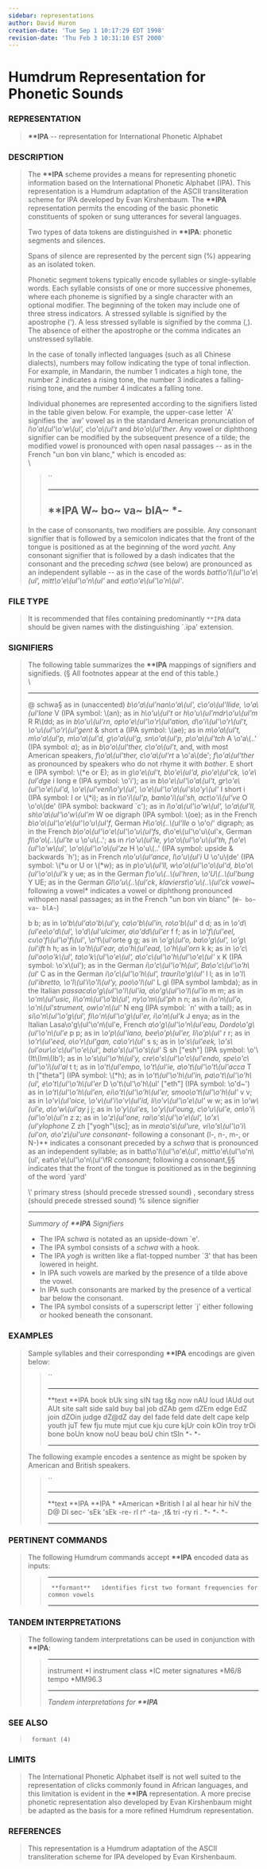 ```yaml
---
sidebar: representations
author: David Huron
creation-date: 'Tue Sep 1 10:17:29 EDT 1998'
revision-date: 'Thu Feb 3 10:31:10 EST 2000'
---
```



Humdrum Representation for Phonetic Sounds
==========================================

### REPRESENTATION

> **\*\*IPA** \-- representation for International Phonetic Alphabet

### DESCRIPTION

> The **\*\*IPA** scheme provides a means for representing phonetic
> information based on the International Phonetic Alphabet (IPA). This
> representation is a Humdrum adaptation of the ASCII transliteration
> scheme for IPA developed by Evan Kirshenbaum. The **\*\*IPA**
> representation permits the encoding of the basic phonetic constituents
> of spoken or sung utterances for several languages.
>
> Two types of data tokens are distinguished in **\*\*IPA**: phonetic
> segments and silences.
>
> Spans of silence are represented by the percent sign (%) appearing as
> an isolated token.
>
> Phonetic segment tokens typically encode syllables or single-syllable
> words. Each syllable consists of one or more successive phonemes,
> where each phoneme is signified by a single character with an optional
> modifier. The beginning of the token may include one of three stress
> indicators. A stressed syllable is signified by the apostrophe (\'). A
> less stressed syllable is signified by the comma (,). The absence of
> either the apostrophe or the comma indicates an unstressed syllable.
>
> In the case of tonally inflected languages (such as all Chinese
> dialects), numbers may follow indicating the type of tonal inflection.
> For example, in Mandarin, the number 1 indicates a high tone, the
> number 2 indicates a rising tone, the number 3 indicates a
> falling-rising tone, and the number 4 indicates a falling tone.
>
> Individual phonemes are represented according to the signifiers listed
> in the table given below. For example, the upper-case letter \`A\'
> signifies the \`aw\' vowel as in the standard American pronunciation
> of *l\\o\'a\\(ul\'\\o\'w\\(ul\', c\\o\'o\\(ul\'t* and
> *b\\o\'o\\(ul\'ther*. Any vowel or diphthong signifier can be modified
> by the subsequent presence of a tilde; the modified vowel is
> pronounced with open nasal passages \-- as in the French \"un bon vin
> blanc,\" which is encoded as:\
> \
>
> > ``
> >
> >   ---------
> >   \*\*IPA
> >   W\~
> >   bo\~
> >   va\~
> >   blA\~
> >   \*-
> >   ---------
> >
> In the case of consonants, two modifiers are possible. Any consonant
> signifier that is followed by a semicolon indicates that the front of
> the tongue is positioned as at the beginning of the word *yacht.* Any
> consonant signifier that is followed by a dash indicates that the
> consonant and the preceding *schwa* (see below) are pronounced as an
> independent syllable \-- as in the case of the words
> *batt\\o\'l\\(ul\'\\o\'e\\(ul\', mitt\\o\'e\\(ul\'\\o\'n\\(ul\'* and
> *eat\\o\'e\\(ul\'\\o\'n\\(ul\'*.

### FILE TYPE

> It is recommended that files containing predominantly `**IPA` data
> should be given names with the distinguishing \`.ipa\' extension.

### SIGNIFIERS

> The following table summarizes the **\*\*IPA** mappings of signifiers
> and signifieds. (§ All footnotes appear at the end of this table.)\
> \
>
>   -------------- ------------------------------------------------------------------------------------------------------------------------------------------------------------------------------
>   @              schwa§ as in (unaccented) *b\\o\'a\\(ul\'nan\\o\'a\\(ul\', c\\o\'o\\(ul\'llide, \\o\'a\\(ul\'lone*
>   V              (IPA symbol: \\(an); as in *h\\o\'u\\(ul\'t* or *h\\o\'u\\(ul\'mdr\\o\'u\\(ul\'m*
>   R              R\\(dd; as in *b\\o\'u\\(ul\'rn, op\\o\'e\\(ul\'\\o\'r\\(ul\'ation, d\\o\'i\\(ul\'\\o\'r\\(ul\'t, \\o\'u\\(ul\'\\o\'r\\(ul\'gent*
>   &              short a (IPA symbol: \\(ae); as in *m\\o\'a\\(ul\'t, m\\o\'a\\(ul\'p, m\\o\'a\\(ul\'d, g\\o\'a\\(ul\'g, sn\\o\'a\\(ul\'p, p\\o\'a\\(ul\'tch*
>   A              \\o\'a\\(..\' (IPA symbol: *a*); as in *b\\o\'o\\(ul\'ther, c\\o\'o\\(ul\'t*, and, with most American speakers,
>                  *f\\o\'a\\(ul\'ther, c\\o\'a\\(ul\'rt*
>   a              \\o\'a\\(de\'; *f\\o\'a\\(ul\'ther* as pronounced by speakers who do not rhyme it with *bother*.
>   E              short e (IPA symbol: \\(\*e or E); as in *g\\o\'e\\(ul\'t, b\\o\'e\\(ul\'d, p\\o\'e\\(ul\'ck, \\o\'e\\(ul\'dge*
>   i              long e (IPA symbol: \\o\'i\'); as in *b\\o\'e\\(ul\'\\o\'a\\(ul\'t, gr\\o\'e\\(ul\'\\o\'e\\(ul\'d, \\o\'e\\(ul\'venl\\o\'y\\(ul\', \\o\'e\\(ul\'\\o\'a\\(ul\'s\\o\'y\\(ul\'*
>   I              short i (IPA symbol: I or \\(\*i); as in *t\\o\'i\\(ul\'p, ban\\o\'i\\(ul\'sh, act\\o\'i\\(ul\'ve*
>   O              \\o\'o\\(de\' (IPA symbol: backward \`c\'); as in *l\\o\'a\\(ul\'\\o\'w\\(ul\', \\o\'a\\(ul\'ll, sh\\o\'a\\(ul\'\\o\'w\\(ul\'m*
>   W              oe digraph (IPA symbol: \\(oe); as in the French *b\\o\'o\\(ul\'\\o\'e\\(ul\'\\o\'u\\(ul\'f*, German *H\\o\'o\\(..\\(ul\'lle*
>   o              \\o\'o/\' digraph; as in the French *b\\o\'o\\(ul\'\\o\'e\\(ul\'\\o\'u\\(ul\'fs*, d\\o\'e\\(ul\'\\o\'u\\(ul\'x, German *fl\\o\'o\\(..\\(ul\'te*
>   u              \\o\'u\\(..\'; as in *r\\o\'u\\(ul\'le, y\\o\'o\\(ul\'\\o\'u\\(ul\'th, f\\o\'e\\(ul\'\\o\'w\\(ul\', \\o\'o\\(ul\'\\o\'o\\(ul\'ze*
>   H              \\o\'u\\(..\' (IPA symbol: upside & backwards \`h\'); as in French *n\\o\'u\\(ul\'ance*, *l\\o\'u\\(ul\'i*
>   U              \\o\'u\\(de\' (IPA symbol: \\(\*u or U or \\(\*w); as in *p\\o\'u\\(ul\'ll, w\\o\'o\\(ul\'\\o\'o\\(ul\'d, b\\o\'o\\(ul\'\\o\'o\\(ul\'k*
>   y              ue; as in the German *f\\o\'u\\(..\\(ul\'hren*, *\\o\'U\\(..\\(ul\'bung*
>   Y              UE; as in the German *Gl\\o\'u\\(..\\(ul\'ck*, *klavierst\\o\'u\\(..\\(ul\'ck*
>   *vowel*\~      following a vowel\* indicates a vowel or diphthong pronounced withopen
>                  nasal passages; as in the French \"un bon vin blanc\" (`W~ bo~ va~ blA~`)
>                  
>   b              b; as in *\\o\'b\\(ul\'a\\o\'b\\(ul\'y, ca\\o\'b\\(ul\'in, ro\\o\'b\\(ul\'*
>   d              d; as in *\\o\'d\\(ul\'ee\\o\'d\\(ul\', \\o\'d\\(ul\'ulcimer, a\\o\'dd\\(ul\'er*
>   f              f; as in *\\o\'f\\(ul\'eel, cu\\o\'f\\(ul\'\\o\'f\\(ul\'*, \\o\'f\\(ul\'orte
>   g              g; as in *\\o\'g\\(ul\'o, ba\\o\'g\\(ul\', \\o\'g\\(ul\'ift*
>   h              h; as in *\\o\'h\\(ul\'ear, a\\o\'h\\(ul\'ead, \\o\'h\\(ul\'orn*
>   k              k; as in *\\o\'c\\(ul\'oo\\o\'k\\(ul\', ta\\o\'k\\(ul\'\\o\'e\\(ul\', a\\o\'c\\(ul\'\\o\'h\\(ul\'\\o\'e\\(ul\'*
>   x              K (IPA symbol: \\o\'x\\(ul\'); as in the German *i\\o\'c\\(ul\'\\o\'h\\(ul\', Ba\\o\'c\\(ul\'\\o\'h\\(ul\'*
>   C              as in the German *i\\o\'c\\(ul\'\\o\'h\\(ul\', trauri\\o\'g\\(ul\'*
>   l              l; as in *\\o\'l\\(ul\'ibretto, \\o\'l\\(ul\'i\\o\'l\\(ul\'y, poo\\o\'l\\(ul\'*
>   L              gl (IPA symbol lambda); as in the Italian *passaca\\o\'g\\(ul\'\\o\'l\\(ul\'ia, a\\o\'g\\(ul\'\\o\'l\\(ul\'io*
>   m              m; as in *\\o\'m\\(ul\'usic, li\\o\'m\\(ul\'\\o\'b\\(ul\', ny\\o\'m\\(ul\'ph*
>   n              n; as in *i\\o\'n\\(ul\'o, \\o\'n\\(ul\'strument, ow\\o\'n\\(ul\'*
>   N              eng (IPA symbol: \`n\' with a tail); as in *si\\o\'n\\(ul\'\\o\'g\\(ul\', fi\\o\'n\\(ul\'\\o\'g\\(ul\'er, i\\o\'n\\(ul\'k*
>   J              enya; as in the Italian Lasa\\o\'g\\(ul\'\\o\'n\\(ul\'e, French *a\\o\'g\\(ul\'\\o\'n\\(ul\'eau, Dordo\\o\'g\\(ul\'\\o\'n\\(ul\'e*
>   p              p; as in *\\o\'p\\(ul\'iano, bee\\o\'p\\(ul\'er, li\\o\'p\\(ul\'*
>   r              r; as in *\\o\'r\\(ul\'eed, o\\o\'r\\(ul\'gan, ca\\o\'r\\(ul\'*
>   s              s; as in *\\o\'s\\(ul\'eek, \\o\'s\\(ul\'our\\o\'c\\(ul\'\\o\'e\\(ul\', ba\\o\'s\\(ul\'\\o\'s\\(ul\'*
>   S              sh \[\"esh\"\] (IPA symbol: \\o\'\\(It\\(Im\\(Ib\'); as in *\\o\'s\\(ul\'\\o\'h\\(ul\'y, cre\\o\'s\\(ul\'\\o\'c\\(ul\'endo, spe\\o\'c\\(ul\'\\o\'i\\(ul\'al*
>   t              t; as in *\\o\'t\\(ul\'empo, \\o\'t\\(ul\'ie, a\\o\'t\\(ul\'\\o\'t\\(ul\'acca*
>   T              th \[\"theta\"\] (IPA symbol: \\(\*h); as in *\\o\'t\\(ul\'\\o\'h\\(ul\'in, pa\\o\'t\\(ul\'\\o\'h\\(ul\', e\\o\'t\\(ul\'\\o\'h\\(ul\'er*
>   D              \\o\'t\\(ul\'\\o\'h\\(ul\' \[\"eth\"\] (IPA symbol: \\o\'d\~\') as in *\\o\'t\\(ul\'\\o\'h\\(ul\'en, ei\\o\'t\\(ul\'\\o\'h\\(ul\'er, smoo\\o\'t\\(ul\'\\o\'h\\(ul\'*
>   v              v; as in *\\o\'v\\(ul\'oice, \\o\'v\\(ul\'i\\o\'v\\(ul\'id, li\\o\'v\\(ul\'\\o\'e\\(ul\'*
>   w              w; as in *\\o\'w\\(ul\'e, a\\o\'w\\(ul\'ay*
>   j              j; as in *\\o\'y\\(ul\'es, \\o\'y\\(ul\'oung, c\\o\'u\\(ul\'e, on\\o\'i\\(ul\'\\o\'o\\(ul\'n*
>   z              z; as in *\\o\'z\\(ul\'one, rai\\o\'s\\(ul\'\\o\'e\\(ul\', \\o\'x\\(ul\'ylophone*
>   Z              zh \[\"yogh\"\\(sc\]; as in *mea\\o\'s\\(ul\'ure, vi\\o\'s\\(ul\'\\o\'i\\(ul\'on, a\\o\'z\\(ul\'ure*
>   *consonant*-   following a consonant (l-, n-, m-, or N-)\*\* indicates a consonant preceded
>                  by a *schwa* that is pronounced as an independent syllable; as in batt\\o\'l\\(ul\'\\o\'e\\(ul\',
>                  mitt\\o\'e\\(ul\'\\o\'n\\(ul\', eat\\o\'e\\(ul\'\\o\'n\\(ul\'\\fR
>   *consonant*;   following a consonant,§§ indicates that the front of the tongue is
>                  positioned as in the beginning of the word \`yard\'
>                  
>   \\\'           primary stress (should precede stressed sound)
>   ,              secondary stress (should precede stressed sound)
>   \%             silence signifier
>   -------------- ------------------------------------------------------------------------------------------------------------------------------------------------------------------------------
>
> *Summary of **\*\*IPA** Signifiers*
>
> -   The IPA *schwa* is notated as an upside-down \`e\'.
> -   The IPA symbol consists of a *schwa* with a hook.
> -   The IPA *yogh* is written like a flat-topped number \`3\' that has
>     been lowered in height.
> -   In IPA such vowels are marked by the presence of a tilde above the
>     vowel.
> -   In IPA such consonants are marked by the presence of a vertical
>     bar below the consonant.
> -   The IPA symbol consists of a superscript letter \`j\' either
>     following or hooked beneath the consonant.

### EXAMPLES

> Sample syllables and their corresponding **\*\*IPA** encodings are
> given below:
>
> > ``
> >
> >   ---------- ---------
> >   \*\*text   \*\*IPA
> >   book       bUk
> >   sing       sIN
> >   tag        t&g
> >   now        nAU
> >   loud       lAUd
> >   out        AUt
> >   site       saIt
> >   side       saId
> >   buy        baI
> >   job        dZAb
> >   gem        dZEm
> >   edge       EdZ
> >   join       dZOin
> >   judge      dZ\@dZ
> >   day        deI
> >   fade       feId
> >   date       deIt
> >   cape       keIp
> >   youth      juT
> >   few        fju
> >   mute       mjut
> >   cue        kju
> >   cure       kjUr
> >   coin       kOin
> >   troy       trOi
> >   bone       boUn
> >   know       noU
> >   beau       boU
> >   chin       tSIn
> >   \*-        \*-
> >   ---------- ---------
> >
> The following example encodes a sentence as might be spoken by
> American and British speakers.
>
> > ``
> >
> >   ---------- ------------ -----------
> >   \*\*text   \*\*IPA      \*\*IPA
> >   \*         \*American   \*British
> >   I          aI           aI
> >   hear       hir          hiV
> >   the        D@           DI
> >   sec-       \'sEk        \'sEk
> >   -re-       rI           r\^
> >   -ta-       ,t&          tri
> >   -ry        ri           .
> >   \*-        \*-          \*-
> >   ---------- ------------ -----------
> >
### PERTINENT COMMANDS

> The following Humdrum commands accept **\*\*IPA** encoded data as
> inputs:
>
> >   -- ------------- ------------------------------------------------------------
> >                    
> >      **formant**   identifies first two formant frequencies for common vowels
> >   -- ------------- ------------------------------------------------------------
> >
### TANDEM INTERPRETATIONS

> The following tandem interpretations can be used in conjunction with
> **\*\*IPA**:
>
> >   ------------------ ----------
> >   instrument         \*I
> >   instrument class   \*IC
> >   meter signatures   \*M6/8
> >   tempo              \*MM96.3
> >   ------------------ ----------
> >
> > *Tandem interpretations for **\*\*IPA***

### SEE ALSO

> ` formant (4)`

### LIMITS

> The International Phonetic Alphabet itself is not well suited to the
> representation of clicks commonly found in African languages, and this
> limitation is evident in the **\*\*IPA** representation. A more
> precise phonetic representation also developed by Evan Kirshenbaum
> might be adapted as the basis for a more refined Humdrum
> representation.

### REFERENCES

> This representation is a Humdrum adaptation of the ASCII
> transliteration scheme for IPA developed by Evan Kirshenbaum.

